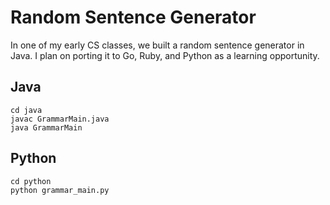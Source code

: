 Random Sentence Generator
=========================

In one of my early CS classes, we built a random sentence generator in Java. I plan on porting it to Go, Ruby, and Python as a learning opportunity.


Java
----
```
cd java
javac GrammarMain.java
java GrammarMain
```


Python
------
```
cd python
python grammar_main.py
```
